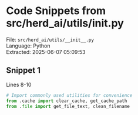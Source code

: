 # Code Snippets from src/herd_ai/utils/__init__.py

File: `src/herd_ai/utils/__init__.py`  
Language: Python  
Extracted: 2025-06-07 05:09:53  

## Snippet 1
Lines 8-10

```Python
# Import commonly used utilities for convenience
from .cache import clear_cache, get_cache_path
from .file import get_file_text, clean_filename
```

